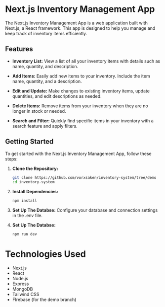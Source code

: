 # Next.js Inventory Management App

The Next.js Inventory Management App is a web application built with Next.js, a React framework. This app is designed to help you manage and keep track of inventory items efficiently.

## Features

- **Inventory List:** View a list of all your inventory items with details such as name, quantity, and description.

- **Add Items:** Easily add new items to your inventory. Include the item name, quantity, and a description.

- **Edit and Update:** Make changes to existing inventory items, update quantities, and edit descriptions as needed.

- **Delete Items:** Remove items from your inventory when they are no longer in stock or needed.

- **Search and Filter:** Quickly find specific items in your inventory with a search feature and apply filters.

## Getting Started

To get started with the Next.js Inventory Management App, follow these steps:

1. **Clone the Repository:**

   ```bash
   git clone https://github.com/vorxsaken/inventory-system/tree/demo
   cd inventory-system

2. **Install Dependencies:**
    ```bash
    npm install

3. **Set Up The Databse:**
    Configure your database and connection settings in the .env file.

4. **Set Up The Databse:**
    ```bash
    npm run dev

# Technologies Used

- Next.js
- React
- Node.js
- Express
- MongoDB
- Tailwind CSS
- FIrebase (for the demo branch)



